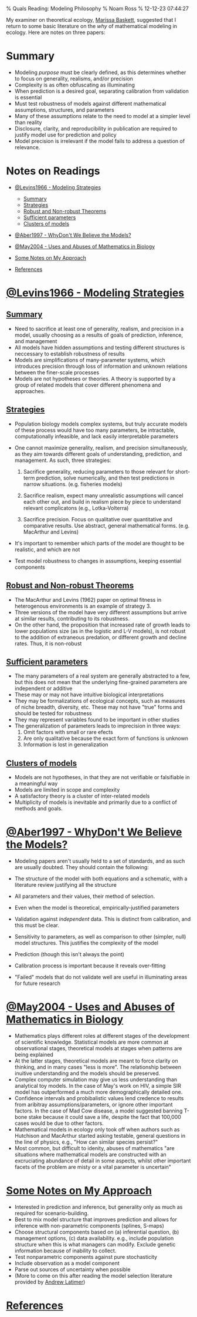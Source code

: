 % Quals Reading: Modeling Philosophy
% Noam Ross
% 12-12-23 07:44:27

My examiner on theoretical ecology, [Marissa Baskett], suggested that I return
to some basic literature on the *why* of mathematical modeling in ecology. Here
are notes on three papers:

Summary
=======

-   Modeling *purpose* must be clearly defined, as this determines whether to
    focus on generality, realisms, and/or precision
-   Complexity is as often obfuscating as illuminating
-   When prediction is a desired goal, separating calibration from validation is
    essential
-   Must test robustness of models against different mathematical assumptions,
    structures, and parameters
-   Many of these assumptions relate to the need to model at a simpler level
    than reality
-   Disclosure, clarity, and reproducibility in publication are required to
    justify model use for prediction and policy
-   Model precision is irrelevant if the model fails to address a question of
    relevance.

Notes on Readings
=================

-   [@Levins1966 - Modeling Strategies]
    -   [Summary]
    -   [Strategies]
    -   [Robust and Non-robust Theorems]
    -   [Sufficient parameters]
    -   [Clusters of models]

-   [@Aber1997 - WhyDon't We Believe the Models?]
-   [@May2004 - Uses and Abuses of Mathematics in Biology]
-   [Some Notes on My Approach]
-   [References]

[@Levins1966 - Modeling Strategies][1]
======================================

[Summary][1]
------------

-   Need to sacrifice at least one of generality, realism, and precision in a
    model, usually choosing as a results of goals of prediction, inference, and
    management
-   All models have hidden assumptions and testing different structures is
    neccessary to establish robustness of results
-   Models are simplifications of many-parameter systems, which introduces
    precision through loss of information and unknown relations between the
    finer-scale processes
-   Models are not hypotheses or theories. A theory is supported by a group of
    related models that cover different phenomena and approaches.

[Strategies][1]
---------------

-   Population biology models complex systems, but truly accurate models of
    these process would have too many parameters, be intractable,
    computationally infeasible, and lack easily interpretable parameters
-   One cannot maximize generality, realism, and precision simultaneously, as
    they aim towards different goals of understanding, prediction, and
    management. As such, three strategies:
    1.  Sacrifice generality, reducing parameters to those relevant for
        short-term prediction, solve numerically, and then test predictions in
        narrow situations. (e.g. fisheries models)

    2.  Sacrifice realism, expect many unrealistic assumptions will cancel each
        other out, and build in realism piece by piece to understand relevant
        complicatons (e.g., Lotka-Volterra)

    3.  Sacrifice precision. Focus on qualitative over quantitative and
        comparative results. Use abstract, general mathematical forms. (e.g.
        MacArthur and Levins)

-   It's important to remember which parts of the model are thought to be
    realistic, and which are not
-   Test model robustness to changes in assumptions, keeping essential
    components

[Robust and Non-robust Theorems][1]
-----------------------------------

-   The MacArthur and Levins (1962) paper on optimal fitness in heterogenous
    environments is an example of strategy 3.
-   Three versions of the model have very different assumptions but arrive at
    similar results, contributing to its robustness.
-   On the other hand, the proposition that increased rate of growth leads to
    lower populations size (as in the logistic and L-V models), is not robust to
    the addition of extraneous predation, or different growth and decline rates.
    Thus, it is non-robust

[Sufficient parameters][1]
--------------------------

-   The many parameters of a real system are generally abstracted to a few, but
    this does not mean that the underlying fine-grained parameters are
    independent or additive
-   These may or may not have intuitive biological interpretations
-   They may be formalizations of ecological concepts, such as measures of niche
    breadth, diversity, etc. These may not have "true" forms and should be
    tested for robustness
-   They may represent variables found to be important in other studies
-   The generalization of parameters leads to imprecision in three ways:
    1.  Omit factors with small or rare efects
    2.  Are only qualitative because the exact form of functions is unknown
    3.  Information is lost in generalization

[Clusters of models][1]
-----------------------

-   Models are not hypotheses, in that they are not verifiable or falsifiable in
    a meaningful way
-   Models are limited in scope and complexity
-   A satisfactory theory is a cluster of inter-related models
-   Multiplicity of models is inevitable and primarily due to a conflict of
    methods and goals.

[@Aber1997 - WhyDon't We Believe the Models?][1]
================================================

-   Modeling papers aren't usually held to a set of standards, and as such are
    usually doubted. They should contain the following:

-   The structure of the model with both equations and a schematic, with a
    literature review justifying all the structure
-   All parameters and their values, their method of selection.
-   Even when the model is theoretical, empirically-justified parameters
-   Validation against *independent* data. This is distinct from calibration,
    and this must be clear.
-   Sensitivity to parameters, as well as comparison to other (simpler, null)
    model structures. This justifies the complexity of the model
-   Prediction (though this isn't always the point)
-   Calibration process is important because it reveals over-fitting
-   "Failed" models that do not validate well are useful in illuminating areas
    for future research

[@May2004 - Uses and Abuses of Mathematics in Biology][1]
=========================================================

-   Mathematics plays different roles at different stages of the development of
    scientific knowledge. Statistical models are more common at observational
    stages, theoretical models at stages when patterns are being explained
-   At the latter stages, theoretical models are meant to force clarity on
    thinking, and in many cases "less is more". The relationship between
    inuitive understanding and the models should be preserved.
-   Complex computer simulation may give us less understanding than analytical
    toy models. In the case of May's work on HIV, a simple SIR model has
    outperformed a much more demographically detailed one.
-   Confidence intervals and probibalistic values lend credence to results from
    aribitray assumptions/parameters, or ignore other important factors. In the
    case of Mad Cow disease, a model suggested banning T-bone stake because it
    could save a life, despite the fact that 100,000 cases would be due to other
    factors.
-   Mathematical models in ecology only took off when authors such as Hutchison
    and MacArthur started asking testable, general questions in the line of
    physics, e.g., "How can similar species persist?"
-   Most common, but difficult to idenity, abuses of mathematics "are situations
    where mathematical models are constructed with an excruciating abundance of
    detail in some aspects, whilst other important facets of the problem are
    misty or a vital parameter is uncertain"

[Some Notes on My Approach][1]
==============================

-   Interested in prediction and inference, but generality only as much as
    required for scenario-building.
-   Best to mix model structure that improves prediction and allows for
    inference with non-parametric components (splines, S-maps)
-   Choose structural components based on (a) inferential question, (b)
    management options, (c) data availability. e.g., include population
    structure when this is what managers can modify. Exclude genetic information
    because of inability to collect.
-   Test nonparametric components against pure stochasticity
-   Include observation as a model component
-   Parse out sources of uncertainty when possible
-   (More to come on this after reading the model selection literature provided
    by [Andrew Latimer])

[References][1]
===============

  [Marissa Baskett]: http://www.des.ucdavis.edu/faculty/baskett/
  [@Levins1966 - Modeling Strategies]: #levins1966---modeling-strategies
  [Summary]: #summary-1
  [Strategies]: #strategies
  [Robust and Non-robust Theorems]: #robust-and-non-robust-theorems
  [Sufficient parameters]: #sufficient-parameters
  [Clusters of models]: #clusters-of-models
  [@Aber1997 - WhyDon't We Believe the Models?]: #aber1997---whydont-we-believe-the-models
  [@May2004 - Uses and Abuses of Mathematics in Biology]: #may2004---uses-and-abuses-of-mathematics-in-biology
  [Some Notes on My Approach]: #some-notes-on-my-approach
  [References]: #references
  [1]: #TOC
  [Andrew Latimer]: http://www.plantsciences.ucdavis.edu/faculty/latimer/index.htm
